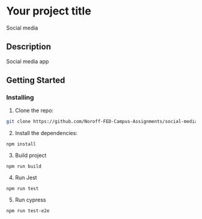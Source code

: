 # Your project title
Social media

## Description

Social media app

## Getting Started

### Installing

1. Clone the repo:

```bash
git clone https://github.com/Noroff-FED-Campus-Assignments/social-media-client-1.git
```

2. Install the dependencies:

```
npm install
```

3. Build project
```
npm run build
```

4. Run Jest
```
npm run test
```

5. Run cypress
```
npm run test-e2e
```



